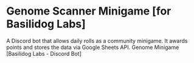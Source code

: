 # Genome Scanner Minigame [for Basilidog Labs]
A Discord bot that allows daily rolls as a community minigame. It awards points and stores the data via Google Sheets API.
Genome Minigame [Basilidog Labs - Discord Bot]
